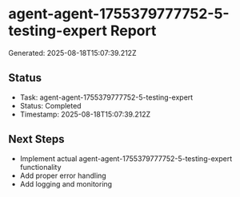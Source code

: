 # agent-agent-1755379777752-5-testing-expert Report

Generated: 2025-08-18T15:07:39.212Z

## Status
- Task: agent-agent-1755379777752-5-testing-expert
- Status: Completed
- Timestamp: 2025-08-18T15:07:39.212Z

## Next Steps
- Implement actual agent-agent-1755379777752-5-testing-expert functionality
- Add proper error handling
- Add logging and monitoring
